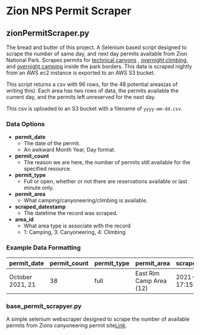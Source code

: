 # Zion NPS Permit Scraper


## zionPermitScraper.py

The bread and butter of this project. A Selenium based script designed to scrape the number of same day, and next day permits available from Zion National Park. Scrapes permits for [technical canyons](https://zionpermits.nps.gov/wilderness.cfm?TripTypeID=3)
, [overnight climbing](https://zionpermits.nps.gov/wilderness.cfm?TripTypeID=4), and [overnight camping](https://zionpermits.nps.gov/wilderness.cfm?TripTypeID=4) inside the park borders. This data is scraped nightly from an AWS ec2 instance is exported to an AWS S3 bucket.

This script returns a csv with 96 rows, for the 48 potential areas(as of writing this). Each area has two rows of data, the permits available the current day, and the permits left unreserved for the next day.

This csv is uploaded to an S3 bucket with a filename of `yyyy-mm-dd.csv`.

### Data Options

- **permit_date**
  - The date of the permit.
  - An awkward Month Year, Day format.
- **permit_count**
  - The reason we are here, the number of permits still available for the specified resource.
- **permit_type**
  - Full or open, whether or not there are reservations available or last minute only.
- **permit_area**
  - What camping/canyoneering/climbing is available.
- **scraped_datestamp**
  - The datetime the record was scraped.
- **area_id**
  - What area type is associate with the record
  - 1: Camping, 3: Canyoneering, 4: Climbing


### Example Data Formatting

permit_date | permit_count | permit_type | permit_area | scraped_datestamp | area_id
------------|--------------|-------------|-------------|-------------------|--------|
October 2021, 21 | 38 | full | East Rim Camp Area (12) | 2021-10-21 17:15:36 | 1




### base_permit_scrapyer.py

A simple selenium webscraper designed to scrape the number of available permits from Zions canyoneering permit site[Link](https://zionpermits.nps.gov/wilderness.cfm?TripTypeID=3).


